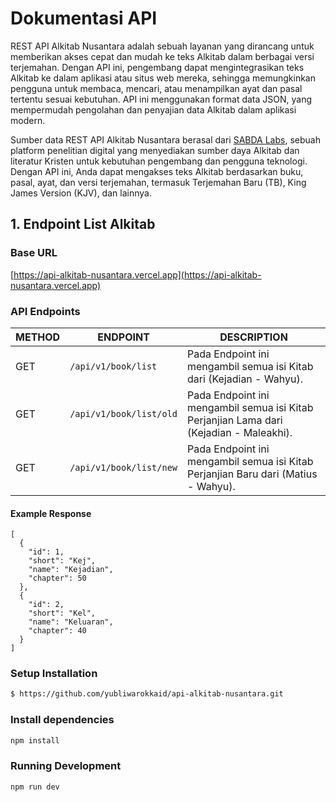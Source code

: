 # Dokumentasi API

REST API Alkitab Nusantara adalah sebuah layanan yang dirancang untuk memberikan akses cepat dan mudah ke teks Alkitab dalam berbagai versi terjemahan. Dengan API ini, pengembang dapat mengintegrasikan teks Alkitab ke dalam aplikasi atau situs web mereka, sehingga memungkinkan pengguna untuk membaca, mencari, atau menampilkan ayat dan pasal tertentu sesuai kebutuhan. API ini menggunakan format data JSON, yang mempermudah pengolahan dan penyajian data Alkitab dalam aplikasi modern.

Sumber data REST API Alkitab Nusantara berasal dari [SABDA Labs](https://labs.sabda.org/API), sebuah platform penelitian digital yang menyediakan sumber daya Alkitab dan literatur Kristen untuk kebutuhan pengembang dan pengguna teknologi. Dengan API ini, Anda dapat mengakses teks Alkitab berdasarkan buku, pasal, ayat, dan versi terjemahan, termasuk Terjemahan Baru (TB), King James Version (KJV), dan lainnya.

## 1. Endpoint List Alkitab

### Base URL
[https://api-alkitab-nusantara.vercel.app](https://api-alkitab-nusantara.vercel.app)

### API Endpoints

| METHOD | ENDPOINT                   | DESCRIPTION                                                                 |
|--------|----------------------------|-----------------------------------------------------------------------------|
| GET    | `/api/v1/book/list`         | Pada Endpoint ini mengambil semua isi Kitab dari (Kejadian - Wahyu).        |
| GET    | `/api/v1/book/list/old`     | Pada Endpoint ini mengambil semua isi Kitab Perjanjian Lama dari (Kejadian - Maleakhi). |
| GET    | `/api/v1/book/list/new`     | Pada Endpoint ini mengambil semua isi Kitab Perjanjian Baru dari (Matius - Wahyu). |

#### Example Response
```base
[
  {
    "id": 1,
    "short": "Kej",
    "name": "Kejadian",
    "chapter": 50
  },
  {
    "id": 2,
    "short": "Kel",
    "name": "Keluaran",
    "chapter": 40
  }
]
```

### Setup Installation
```bash
$ https://github.com/yubliwarokkaid/api-alkitab-nusantara.git
```

### Install dependencies
```bash
npm install
```

### Running Development
```bash
npm run dev
```
